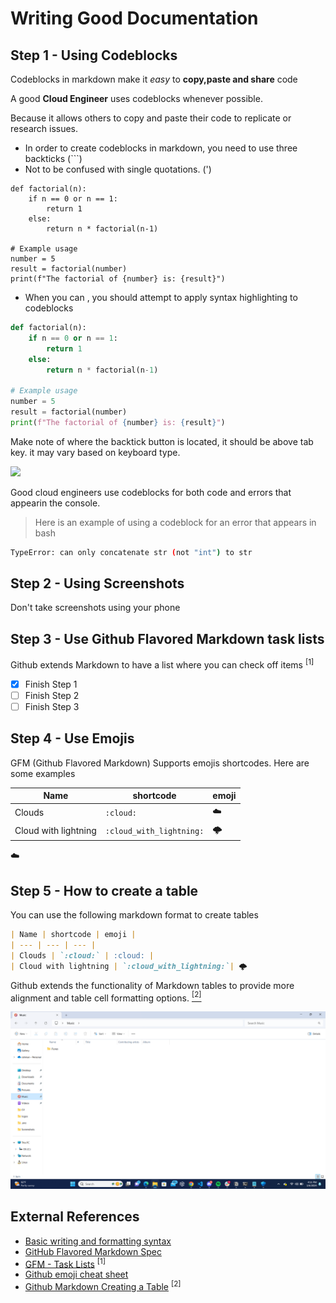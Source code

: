 # Writing Good Documentation


## Step 1 - Using Codeblocks

Codeblocks in markdown make it *easy* to **copy,paste and share** code

A good __Cloud Engineer__ uses codeblocks whenever possible.

Because it allows others to copy and paste their code to replicate or research issues.


- In order to create codeblocks in markdown, you need to use three backticks (```)
- Not to be confused with single quotations. (')
  
```
def factorial(n):
    if n == 0 or n == 1:
        return 1
    else:
        return n * factorial(n-1)

# Example usage
number = 5
result = factorial(number)
print(f"The factorial of {number} is: {result}")
```

- When you can , you should attempt to apply syntax highlighting to codeblocks

```python
def factorial(n):
    if n == 0 or n == 1:
        return 1
    else:
        return n * factorial(n-1)

# Example usage
number = 5
result = factorial(number)
print(f"The factorial of {number} is: {result}")
```

Make note of where the backtick button is located, it should be above tab key.
it may vary based on keyboard type.

<img width="200px" src="https://github.com/RahmanBadru/github-docs/assets/37427344/f1927aba-f1ac-4703-893e-5550f80f4018" />

Good cloud engineers use codeblocks for both code and errors that appearin the console.

>Here is an example of using a codeblock for an error that appears in bash

```bash
TypeError: can only concatenate str (not "int") to str
```
## Step 2 - Using Screenshots

Don't take screenshots using your phone

## Step 3 - Use Github Flavored Markdown task lists

Github extends Markdown to have a list where you can check off items <sup>[1]</sup>

- [x] Finish Step 1
- [ ] Finish Step 2
- [ ] Finish Step 3

## Step 4 - Use Emojis

GFM (Github Flavored Markdown) Supports emojis shortcodes.
Here are some examples

| Name | shortcode | emoji |
| --- | --- | --- |
| Clouds | `:cloud:` | :cloud: |
| Cloud with lightning | `:cloud_with_lightning:`| 🌩️

:cloud:

## Step 5 - How to create a table

You can use the following markdown format to create tables

```md
| Name | shortcode | emoji |
| --- | --- | --- |
| Clouds | `:cloud:` | :cloud: |
| Cloud with lightning | `:cloud_with_lightning:`| 🌩️
```
Github extends the functionality of Markdown tables to provide more alignment and table cell formatting options. [<sup>[2]</sup>](#external-references)

![Screenshot of my laptop](assets/Edit.png)

## External References

- [Basic writing and formatting syntax](https://docs.github.com/en/get-started/writing-on-github/getting-started-with-writing-and-formatting-on-github/basic-writing-and-formatting-syntax#images) 
- [GitHub Flavored Markdown Spec](https://github.github.com/gfm/)
- [GFM - Task Lists](https://docs.github.com/en/get-started/writing-on-github/getting-started-with-writing-and-formatting-on-github/basic-writing-and-formatting-syntax#task-lists) <sup>[1]</sup>
- [Github emoji cheat sheet](https://github.com/ikatyang/emoji-cheatsheet/blob/master/README.md)
- [Github Markdown Creating a Table](https://github.github.com/gfm/#tables-extension-) <sup>[2]</sup>

